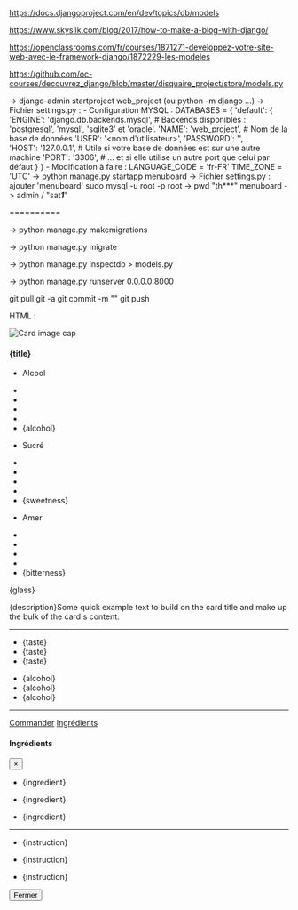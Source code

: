https://docs.djangoproject.com/en/dev/topics/db/models

https://www.skysilk.com/blog/2017/how-to-make-a-blog-with-django/

https://openclassrooms.com/fr/courses/1871271-developpez-votre-site-web-avec-le-framework-django/1872229-les-modeles

https://github.com/oc-courses/decouvrez_django/blob/master/disquaire_project/store/models.py

-> django-admin startproject web_project (ou python -m django ...)
-> Fichier settings.py :
	- Configuration MYSQL :
		DATABASES = {
			'default': {
				'ENGINE': 'django.db.backends.mysql',   # Backends disponibles : 'postgresql', 'mysql', 'sqlite3' et 'oracle'.
				'NAME': 'web_project',             # Nom de la base de données
				'USER': '<nom d\'utilisateur>',
				'PASSWORD': '<mot de passe MySQL>',        
				'HOST': '127.0.0.1',                    # Utile si votre base de données est sur une autre machine
				'PORT': '3306',                         # ... et si elle utilise un autre port que celui par défaut
			}
		}
	- Modification à faire :
		LANGUAGE_CODE = 'fr-FR'
		TIME_ZONE = 'UTC'
-> python manage.py startapp menuboard
-> Fichier settings.py : ajouter 'menuboard'
sudo mysql -u root -p
root -> pwd "th***"
menuboard -> admin / "sat***1***"

==========

-> python manage.py makemigrations

-> python manage.py migrate

-> python manage.py inspectdb > models.py

-> python manage.py runserver 0.0.0.0:8000

git pull
git -a
git commit -m ""
git push

HTML :
<div class="row row-cols-1 row-cols-sm-2 row-cols-md-3 row-cols-lg-4">
    <div class="col mb-4">
        <div class="card booking-card h-100">
            <div class="view overlay">
                <img class="card-img-top" src="https://mdbootstrap.com/img/Photos/Horizontal/Food/8-col/img (5).jpg" alt="Card image cap">
                <a href="#!">
                    <div class="mask rgba-white-slight"></div>
                </a>
            </div>
            <div class="card-body">
                <h4 class="card-title font-weight-bold"><a>{title}</a></h4>
                <ul class="list-unstyled list-inline rating dark-grey-text mb-0">
                    <li class="list-inline-item"><p class="text-muted">Alcool</p></li>
                    <li class="list-inline-item mr-0"><i class="fas fa-square"> </i></li>
                    <li class="list-inline-item mr-0"><i class="fas fa-square"></i></li>
                    <li class="list-inline-item mr-0"><i class="fas fa-square"></i></li>
                    <li class="list-inline-item mr-0"><i class="fas fa-square"></i></li>
                    <li class="list-inline-item"><i class="fal fa-square"></i>{alcohol}</li>
                </ul>
                <ul class="list-unstyled list-inline rating dark-grey-text mb-0">
                    <li class="list-inline-item"><p class="text-muted">Sucré</p></li>
                    <li class="list-inline-item mr-0"><i class="fas fa-square"> </i></li>
                    <li class="list-inline-item mr-0"><i class="fas fa-square"></i></li>
                    <li class="list-inline-item mr-0"><i class="fal fa-square"></i></li>
                    <li class="list-inline-item mr-0"><i class="fal fa-square"></i></li>
                    <li class="list-inline-item"><i class="fal fa-square"></i>{sweetness}</li>
                </ul>
                <ul class="list-unstyled list-inline rating dark-grey-text mb-0">
                    <li class="list-inline-item"><p class="text-muted">Amer</p></li>
                    <li class="list-inline-item mr-0"><i class="fas fa-square"> </i></li>
                    <li class="list-inline-item mr-0"><i class="fal fa-square"></i></li>
                    <li class="list-inline-item mr-0"><i class="fal fa-square"></i></li>
                    <li class="list-inline-item mr-0"><i class="fal fa-square"></i></li>
                    <li class="list-inline-item"><i class="fal fa-square"></i>{bitterness}</li>
                </ul>
                <p class="mb-2">{glass}</p>
                <p class="card-text">{description}Some quick example text to build on the card title and make up the bulk of the card's content.</p>
                <hr class="my-3">
                <ul class="list-unstyled list-inline d-flex my-0">
                    <li class="list-inline-item">
                        <div class="chip secondary-color white-text mb-0 mr-0">{taste}</div>
                    </li>
                    <li class="list-inline-item">
                        <div class="chip secondary-color white-text mb-0 mr-0">{taste}</div>
                    </li>
                    <li class="list-inline-item">
                        <div class="chip secondary-color white-text mb-0 mr-0">{taste}</div>
                    </li>
                </ul>
                <ul class="list-unstyled list-inline d-flex my-0">
                    <li class="list-inline-item">
                        <div class="chip {class_color} mb-0 mr-0">{alcohol}</div>
                    </li>
                    <li class="list-inline-item">
                        <div class="chip {class_color} mb-0 mr-0">{alcohol}</div>
                    </li>
                    <li class="list-inline-item">
                        <div class="chip {class_color} mb-0 mr-0">{alcohol}</div>
                    </li>
                </ul>
                <hr class="my-3">
                <div class="d-flex justify-content-between">
                    <a href="#" class="btn btn-flat deep-purple-text p-1 mx-0 mb-0">Commander</a>
                    <a href="#" class="btn btn-flat deep-purple-text p-1 mx-0 mb-0" data-toggle="modal" data-target="#ModalIngredients" data-id="{idcocktail}">Ingrédients</a>
                </div>
            </div>
        </div>
    </div>
</div>
<div class="modal fade" id="ModalIngredients" tabindex="-1" role="dialog" aria-labelledby="ModalLabel" aria-hidden="true">
    <div class="modal-dialog" role="document">
        <div class="modal-content">
            <div class="modal-header">
                <h4 class="modal-title" id="ModalLabel">Ingrédients</h4>
                <button type="button" class="close" data-dismiss="modal" aria-label="Close">
                    <span aria-hidden="true">&times;</span>
                </button>
            </div>
            <div class="modal-body">
                <ul class="list-unstyled dark-grey-text mb-0">
                    <li><p class="text-muted"><i class="fad fa-caret-right mr-1"></i>{ingredient}</p></li>
                    <li><p class="text-muted"><i class="fad fa-caret-right mr-1"></i>{ingredient}</p></li>
                    <li><p class="text-muted"><i class="fad fa-caret-right mr-1"></i>{ingredient}</p></li>
                </ul>
                <hr class="my-3">
                <ul class="list-unstyled dark-grey-text mb-0">
                    <li><p class="text-muted"><i class="fad fa-terminal mr-1"></i>{instruction}</p></li>
                    <li><p class="text-muted"><i class="fad fa-terminal mr-1"></i>{instruction}</p></li>
                    <li><p class="text-muted"><i class="fad fa-terminal mr-1"></i>{instruction}</p></li>
                </ul>
            </div>
            <div class="modal-footer">
                <button type="button" class="btn btn-secondary" data-dismiss="modal">Fermer</button>
            </div>
        </div>
    </div>
</div>
